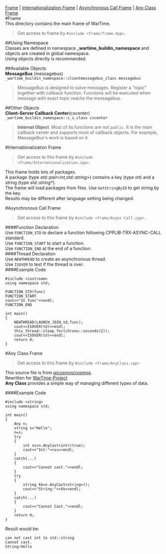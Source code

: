 [Frame](#frame) | [Internationalization Frame](#internationalization-frame) | [Asynchronous Call Frame](#asynchronous-call-frame) | [Any Class Frame](#any-class-frame)  
#Frame  
This directory contains the main frame of WarTime.  
>Get access to frame by `#include <frame/frame.hpp>`.  

##Using Namespace  
Classes are defined in namespace **_wartime_buildin_namespace** and objects are created in global namespace.  
Using objects directly is recommended.  

##Available Objects  
**MessageBus** (messagebus)  
`_wartime_buildin_namespace::clientmessagebus_class messagebus`  
>MessageBus is designed to solve messages. Register a "topic" together with callback function. 
Functions will be executed when message with exact topic reachs the messagebus.  

##Other Objects  
**Client-Server Callback Center**(cscenter)  
`_wartime_buildin_namespace::c_s_class cscenter`  
>**Internal Object**. Most of its functions are not `public`. 
It is the main callback center and supports most of callback objects. 
For example, MessageBus's work is based on it.  


#Internationalization Frame  
>Get access to this frame by `#include <frame/Internationalization.cpp>`.  

This frame holds lots of packages.  
A package (type *std::pair<int,std::string>*) contains a key (type *int*) and a string (type *std::string**).  
The frame will load packages from files. Use `GetStringByID` to get string by the key.  
Results may be different after language setting being changed.  

#Asynchronous Call Frame  
>Get access to this frame by `#include <frame/Async-Call.cpp>`.  

####Function Declaration  
Use `FUNCTION_STD` to declare a function following CPPLIB-TRX-ASYNC-CALL standard.  
Use `FUNCTION_START` to start a function.  
Use `FUNCTION_END` at the end of a function.  
####Thread Declaration  
Use `NEWTHREAD` to create an asynchronous thread.  
Use `ISOVER` to test if the thread is over.  
####Example Code  
```
#include <iostream>
using namespace std;

FUNCTION_STD(func)
FUNCTION_START
cout<<"In func"<<endl;
FUNCTION_END

int main()
{
    NEWTHREAD(LAUNCH_JOIN,td,func);
    cout<<ISOVER(td)<<endl;
    this_thread::sleep_for(chrono::seconds(2));
    cout<<ISOVER(td)<<endl;
    return 0;
}
```

#Any Class Frame  
>Get access to this frame by `#include <frame/AnyClass.cpp>`  

This source file is from [qicosmos/cosmos](https://github.com/qicosmos/cosmos/blob/master/Any.hpp "C++11 Example Codes").  
Rewritten for [WarTime-Project](https://github.com/Kiritow/WarTime-Project "WarTime-Project On GitHub Main Page")  
**Any Class** provides a simple way of managing different types of data.  

####Example Code  
```
#include <string>
using namespace std;

int main()
{
    Any n;
    string s="Hello";
    n=s;
    try
    {
        int ss=n.AnyCast<int>(true);
        cout<<"Int:"<<ss<<endl;
    }
    catch(...)
    {
        cout<<"Cannot cast."<<endl;
    }
    try
    {
        string kk=n.AnyCast<string>();
        cout<<"String:"<<kk<<endl;
    }
    catch(...)
    {
        cout<<"Cannot Cast."<<endl;
    }
    return 0;
}
```
Result would be:
```
can not cast int to std::string
Cannot cast.
String:Hello
```

